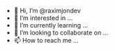 - 👋 Hi, I’m @raximjondev
- 👀 I’m interested in ...
- 🌱 I’m currently learning ...
- 💞️ I’m looking to collaborate on ...
- 📫 How to reach me ...

<!---
raximjondev/raximjondev is a ✨ special ✨ repository because its `README.md` (this file) appears on your GitHub profile.
You can click the Preview link to take a look at your changes.
--->
